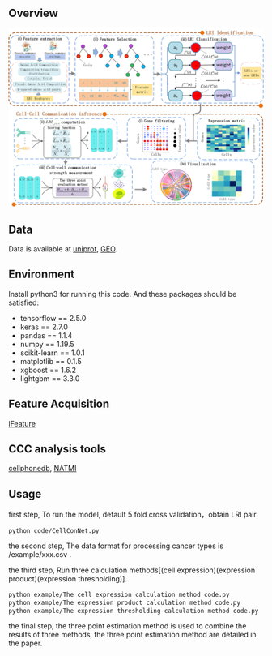## Overview
![Alt Text](overview_CellConNet.png)

## Data
Data is available at [uniprot](https://www.uniprot.org/), [GEO](https://www.ncbi.nlm.nih.gov/geo/).

## Environment
Install python3 for running this code. And these packages should be satisfied:
* tensorflow == 2.5.0
* keras == 2.7.0
* pandas == 1.1.4
* numpy == 1.19.5
* scikit-learn == 1.0.1
* matplotlib == 0.1.5
* xgboost == 1.6.2
* lightgbm == 3.3.0

## Feature Acquisition
[iFeature](https://github.com/Superzchen/iFeature)

## CCC analysis tools
[cellphonedb](https://github.com/Teichlab/cellphonedb),
[NATMI](https://github.com/asrhou/NATMI)

## Usage
first step, To run the model, default 5 fold cross validation，obtain LRI pair.
```
python code/CellConNet.py
```
the second step, The data format for processing cancer types is /example/xxx.csv .

the third step, Run three calculation methods[(cell expression)(expression product)(expression thresholding)].
```
python example/The cell expression calculation method code.py
python example/The expression product calculation method code.py
python example/The expression thresholding calculation method code.py
```
the final step, the three point estimation method is used to combine the results of three methods, the three point estimation method are detailed in the paper.